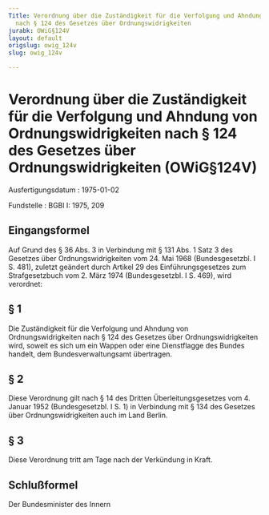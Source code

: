 ```yaml
---
Title: Verordnung über die Zuständigkeit für die Verfolgung und Ahndung von Ordnungswidrigkeiten
  nach § 124 des Gesetzes über Ordnungswidrigkeiten
jurabk: OWiG§124V
layout: default
origslug: owig_124v
slug: owig_124v

---
```


# Verordnung über die Zuständigkeit für die Verfolgung und Ahndung von Ordnungswidrigkeiten nach § 124 des Gesetzes über Ordnungswidrigkeiten (OWiG§124V)

Ausfertigungsdatum
:   1975-01-02

Fundstelle
:   BGBl I: 1975, 209



## Eingangsformel

Auf Grund des § 36 Abs. 3 in Verbindung mit § 131 Abs. 1 Satz 3 des
Gesetzes über Ordnungswidrigkeiten vom 24. Mai 1968 (Bundesgesetzbl. I
S. 481), zuletzt geändert durch Artikel 29 des Einführungsgesetzes zum
Strafgesetzbuch vom 2. März 1974 (Bundesgesetzbl. I S. 469), wird
verordnet:


## § 1

Die Zuständigkeit für die Verfolgung und Ahndung von
Ordnungswidrigkeiten nach § 124 des Gesetzes über Ordnungswidrigkeiten
wird, soweit es sich um ein Wappen oder eine Dienstflagge des Bundes
handelt, dem Bundesverwaltungsamt übertragen.


## § 2

Diese Verordnung gilt nach § 14 des Dritten Überleitungsgesetzes vom
4\. Januar 1952 (Bundesgesetzbl. I S. 1) in Verbindung mit § 134 des
Gesetzes über Ordnungswidrigkeiten auch im Land Berlin.


## § 3

Diese Verordnung tritt am Tage nach der Verkündung in Kraft.


## Schlußformel

Der Bundesminister des Innern

